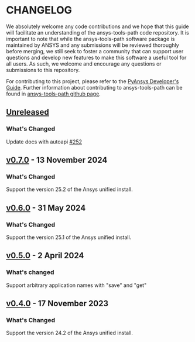 # CHANGELOG

We absolutely welcome any code contributions and we hope that this
guide will facilitate an understanding of the ansys-tools-path code
repository. It is important to note that while the ansys-tools-path software
package is maintained by ANSYS and any submissions will be reviewed
thoroughly before merging, we still seek to foster a community that can
support user questions and develop new features to make this software
a useful tool for all users.  As such, we welcome and encourage any
questions or submissions to this repository.


For contributing to this project, please refer to the [PyAnsys Developer's Guide].
Further information about contributing to ansys-tools-path can be found in
[ansys-tools-path github page](https://github.com/ansys/ansys-tools-path).

[PyAnsys Developer's Guide]: https://dev.docs.pyansys.com/

## [Unreleased]()

### What's Changed
Update docs with autoapi [#252](https://github.com/ansys/ansys-tools-path/pull/252)

## [v0.7.0]() - 13 November 2024

### What's Changed
Support the version 25.2 of the Ansys unified install.

## [v0.6.0]() - 31 May 2024

### What's Changed
Support the version 25.1 of the Ansys unified install.

## [v0.5.0]() - 2 April 2024

### What's changed
Support arbitrary application names with "save" and "get"

## [v0.4.0]() - 17 November 2023

### What's Changed
Support the version 24.2 of the Ansys unified install.